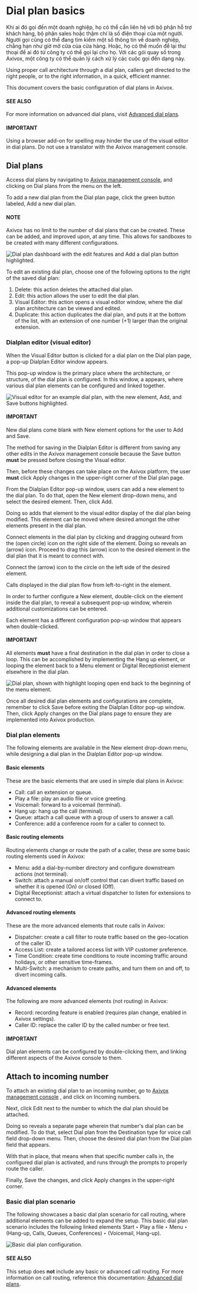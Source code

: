 # Dial plan basics

Khi ai đó gọi đến một doanh nghiệp, họ có thể cần liên hệ với bộ phận hỗ trợ khách hàng, bộ phận sales hoặc thậm chí là số điện thoại của một người. Người gọi cũng có thể đang tìm kiếm một số thông tin về doanh nghiệp, chẳng hạn như giờ mở cửa của cửa hàng. Hoặc, họ có thể muốn để lại thư thoại để ai đó từ công ty có thể gọi lại cho họ. Với các gói quay số trong Axivox, một công ty có thể quản lý cách xử lý các cuộc gọi đến dạng này.

Using proper call architecture through a dial plan, callers get directed to the right people, or to
the right information, in a quick, efficient manner.

This document covers the basic configuration of dial plans in Axivox.

#### SEE ALSO
For more information on advanced dial plans, visit [Advanced dial plans](applications/productivity/voip/axivox/dial_plan_advanced.md).

#### IMPORTANT
Using a browser add-on for spelling may hinder the use of the visual editor in dial plans. Do not
use a translator with the Axivox management console.

<a id="voip-axivox-dial-plans"></a>

## Dial plans

Access dial plans by navigating to [Axivox management console](https://manage.axivox.com), and
clicking on Dial plans from the menu on the left.

To add a new dial plan from the Dial plan page, click the green button labeled,
Add a new dial plan.

#### NOTE
Axivox has no limit to the number of dial plans that can be created. These can be added, and
improved upon, at any time. This allows for sandboxes to be created with many different
configurations.

![Dial plan dashboard with the edit features and Add a dial plan button highlighted.](../../../../.gitbook/assets/dial-plan-edits.png)

To edit an existing dial plan, choose one of the following options to the right of the saved dial
plan:

1. Delete: this action deletes the attached dial plan.
2. Edit: this action allows the user to edit the dial plan.
3. Visual Editor: this action opens a visual editor window, where the dial plan
   architecture can be viewed and edited.
4. Duplicate: this action duplicates the dial plan, and puts it at the bottom of the
   list, with an extension of one number (+1) larger than the original extension.

### Dialplan editor (visual editor)

When the Visual Editor button is clicked for a dial plan on the Dial plan
page, a pop-up Dialplan Editor window appears.

This pop-up window is the primary place where the architecture, or structure, of the dial plan is
configured. In this window, a  appears, where various dial
plan elements can be configured and linked together.

![Visual editor for an example dial plan, with the new element, Add, and Save buttons
highlighted.](../../../../.gitbook/assets/dial-plan-visual.png)

#### IMPORTANT
New dial plans come blank with New element options for the user to Add
and Save.

The method for saving in the Dialplan Editor is different from saving any other edits
in the Axivox management console because the Save button **must** be pressed before
closing the Visual editor.

Then, before these changes can take place on the Axivox platform, the user **must** click
Apply changes in the upper-right corner of the Dial plan page.

From the Dialplan Editor pop-up window, users can add a new element to the dial plan. To
do that, open the New element drop-down menu, and select the desired element. Then,
click Add.

Doing so adds that element to the visual editor display of the dial plan being modified. This
element can be moved where desired amongst the other elements present in the dial plan.

Connect elements in the dial plan by clicking and dragging outward from the (open
circle) icon on the right side of the element. Doing so reveals an (arrow) icon.
Proceed to drag this (arrow) icon to the desired element in the dial plan that it is
meant to connect with.

Connect the (arrow) icon to the circle on the left side of the desired element.

Calls displayed in the dial plan flow from left-to-right in the element.

In order to further configure a New element, double-click on the element inside the dial
plan, to reveal a subsequent pop-up window, wherein additional customizations can be entered.

Each element has a different configuration pop-up window that appears when double-clicked.

#### IMPORTANT
All elements **must** have a final destination in the dial plan in order to close a loop. This
can be accomplished by implementing the Hang up element, or looping the element back
to a Menu element or Digital Receptionist element elsewhere in the dial
plan.

![Dial plan, shown with highlight looping open end back to the beginning of the menu
element.](../../../../.gitbook/assets/loop-back.png)

Once all desired dial plan elements and configurations are complete, remember to click
Save before exiting the Dialplan Editor pop-up window. Then, click
Apply changes on the Dial plans page to ensure they are implemented into
Axivox production.

### Dial plan elements

The following elements are available in the New element drop-down menu, while designing
a dial plan in the Dialplan Editor pop-up window.

#### Basic elements

These are the basic elements that are used in simple dial plans in Axivox:

- Call: call an extension or queue.
- Play a file: play an audio file or voice greeting.
- Voicemail: forward to a voicemail (terminal).
- Hang up: hang up the call (terminal).
- Queue: attach a call queue with a group of users to answer a call.
- Conference: add a conference room for a caller to connect to.

#### Basic routing elements

Routing elements change or route the path of a caller, these are some basic routing elements used in
Axivox:

- Menu: add a dial-by-number directory and configure downstream actions (not terminal).
- Switch: attach a manual on/off control that can divert traffic based on whether it is
  opened (On) or closed (Off).
- Digital Receptionist: attach a virtual dispatcher to listen for extensions to connect
  to.

#### Advanced routing elements

These are the more advanced elements that route calls in Axivox:

- Dispatcher: create a call filter to route traffic based on the geo-location of the
  caller ID.
- Access List: create a tailored access list with VIP customer preference.
- Time Condition: create time conditions to route incoming traffic around holidays, or
  other sensitive time-frames.
- Multi-Switch: a mechanism to create paths, and turn them on and off, to divert
  incoming calls.

#### Advanced elements

The following are more advanced elements (not routing) in Axivox:

- Record: recording feature is enabled (requires plan change, enabled in Axivox
  settings).
- Caller ID: replace the caller ID by the called number or free text.

#### IMPORTANT
Dial plan elements can be configured by double-clicking them, and linking different aspects of
the Axivox console to them.

## Attach to incoming number

To attach an existing dial plan to an incoming number, go to [Axivox management console](https://manage.axivox.com) , and click on Incoming numbers.

Next, click Edit next to the number to which the dial plan should be attached.

Doing so reveals a separate page wherein that number's dial plan can be modified. To do that, select
Dial plan from the Destination type for voice call field drop-down menu.
Then, choose the desired dial plan from the Dial plan field that appears.

With that in place, that means when that specific number calls in, the configured dial plan is
activated, and runs through the prompts to properly route the caller.

Finally, Save the changes, and click Apply changes in the upper-right
corner.

### Basic dial plan scenario

The following showcases a basic dial plan scenario for call routing, where additional elements can
be added to expand the setup. This basic dial plan scenario includes the following linked elements
Start ‣ Play a file ‣ Menu ‣ (Hang-up, Calls, Queues, Conferences) ‣
(Voicemail, Hang-up).

![Basic dial plan configuration.](../../../../.gitbook/assets/basic-scenario.png)

#### SEE ALSO
This setup does **not** include any basic or advanced call routing. For more information on call
routing, reference this documentation: [Advanced dial plans](applications/productivity/voip/axivox/dial_plan_advanced.md).
